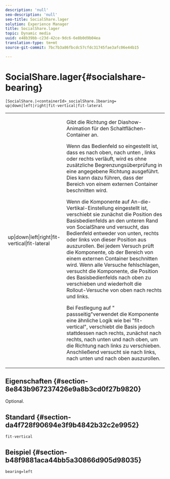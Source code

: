 ```yaml
---
description: 'null'
seo-description: 'null'
seo-title: SocialShare.lager
solution: Experience Manager
title: SocialShare.lager
topic: Dynamic media
uuid: e48b39bb-c23d-42ce-9dc6-6e8b0d9b04ea
translation-type: tm+mt
source-git-commit: 7bc7b3a86fbcdc57cfdc31745fae3afc06e44b15

---
```



# SocialShare.lager{#socialshare-bearing}

`[SocialShare.|<containerId>_socialShare.]bearing= up|down|left|right|fit-vertical|fit-lateral`

<table id="table_0002BE81371D4E16A56FBEDD13FDF3C2"> 
 <tbody> 
  <tr> 
   <td colname="col1"> <p> <span class="codeph"> up|down|left|right|fit-vertical|fit-lateral </span> </p> </td> 
   <td colname="col2"> <p> Gibt die Richtung der Diashow-Animation für den Schaltflächen-Container an. </p> <p> Wenn das Bedienfeld so eingestellt ist, dass es <span class="codeph"> nach oben, </span>nach unten <span class="codeph"> , </span>links <span class="codeph"> oder </span><span class="codeph"> </span>rechts verläuft, wird es ohne zusätzliche Begrenzungsüberprüfung in eine angegebene Richtung ausgeführt. Dies kann dazu führen, dass der Bereich von einem externen Container beschnitten wird. </p> <p>Wenn die Komponente auf <span class="codeph"> </span>An-die-Vertikal-Einstellung eingestellt ist, verschiebt sie zunächst die Position des Basisbedienfelds an den unteren Rand von SocialShare und versucht, das Bedienfeld entweder von unten, rechts oder links von dieser Position aus auszurollen. Bei jedem Versuch prüft die Komponente, ob der Bereich von einem externen Container beschnitten wird. Wenn alle Versuche fehlschlagen, versucht die Komponente, die Position des Basisbedienfelds nach oben zu verschieben und wiederholt die Rollout-Versuche von oben nach rechts und links. </p> <p>Bei Festlegung auf " <span class="codeph"> </span>passseitig"verwendet die Komponente eine ähnliche Logik wie bei "fit-vertical", verschiebt die Basis jedoch stattdessen nach rechts, zunächst nach rechts, nach unten und nach oben, um die Richtung nach links zu verschieben. Anschließend versucht sie nach links, nach unten und nach oben auszurollen. </p> </td> 
  </tr> 
 </tbody> 
</table>

## Eigenschaften {#section-8e843b967237426e9a8b3cd0f27b9820}

Optional.

## Standard {#section-da4f728f90694e3f9b4842b32c2e9952}

`fit-vertical`

## Beispiel {#section-b48f9881aca44bb5a30866d905d98035}

`bearing=left`
